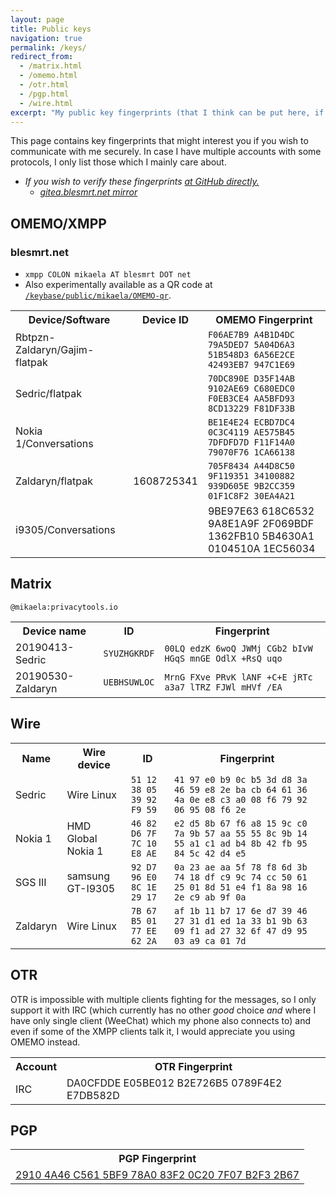 ```yaml
---
layout: page
title: Public keys
navigation: true
permalink: /keys/
redirect_from:
  - /matrix.html
  - /omemo.html
  - /otr.html
  - /pgp.html
  - /wire.html
excerpt: "My public key fingerprints (that I think can be put here, if I am missing something, tell me) for secure communication with me."
---
```


This page contains key fingerprints that might interest you if you wish
to communicate with me securely. In case I have multiple accounts
with some protocols, I only list those which I mainly care about.

* *If you wish to verify these fingerprints [at GitHub directly.](https://github.com/Mikaela/mikaela.github.io/blob/master/pages/keys.markdown)*
    * *[gitea.blesmrt.net mirror](https://gitea.blesmrt.net/mikaela/mikaela-info/src/branch/master/pages/keys.markdown)*

## OMEMO/XMPP

### blesmrt.net

* `xmpp COLON mikaela AT blesmrt DOT net`
* Also experimentally available as a QR code at [`/keybase/public/mikaela/OMEMO-qr`](https://keybase.pub/mikaela/OMEMO-qr/).

<table>
    <tr>
        <th>Device/Software</th>
        <th>Device ID</th>
        <th>OMEMO Fingerprint</th>
    </tr>
    <!--
    <tr>
        <td>ONEPLUS A3003/Conversations</td>
        <td></td>
        <td>FA60F9E5 5F9E99AE 5F922385 600985B5 826B7EEE 678DD1AA A50A8588 7B2A7523</td>
    </tr>
    <tr>
        <td>Jolla/Conversations Legacy</td>
        <td></td>
        <td>15F93AD5 0EC2E3AC B69671AD 856C979D 752DB7D4 0F79F7EF 023AA929 F464125B</td>
    </tr>
    <tr>
        <td>Sedric/Gajim</td>
        <td></td>
        <td>92B8D1C6 2BA2B932 8C2C0628 F9EE1742 D9E83134 3CE0D2B8 3309181F 9DCEA779</td>
    </tr>
    -->
    <tr>
        <td>Rbtpzn-Zaldaryn/Gajim-flatpak</td>
        <td></td>
        <td><code>F06AE7B9 A4B1D4DC 79A5DED7 5A04D6A3 51B548D3 6A56E2CE 42493EB7 947C1E69</code></td>
    </tr>
    <tr>
        <td>Sedric/flatpak</td>
        <td></td>
        <td><code>70DC890E D35F14AB 9102AE69 C680EDC0 F0EB3CE4 AA5BFD93 8CD13229 F81DF33B</code></td>
    </tr>
    <!--
	<tr>
        <td>Sedric-Zaldaryn/WindowsP</td>
        <td></td>
        <td>B0633DBF D5FEA7C3 7AAD60B6 220827A6 D7321F28 9D1DC030 19D3B1E3 4674565F</td>
    </tr>
    -->
    <tr>
        <td>Nokia 1/Conversations</td>
        <td></td>
        <td><code>BE1E4E24 ECBD7DC4 0C3C4119 AE575B45 7DFDFD7D F11F14A0 79070F76 1CA66138</code></td>
    </tr>
    <!--
    <tr>
        <td>Sedric/Dino (flatpak)</td>
        <td></td>
        <td>3674D5A5 D7F6FEC4 E08BF0D7 B755DD66 7A67B836 8BDC89E4 B7FBDF0B E1DDC521</td>
    </tr>
    -->
    <tr>
        <td>Zaldaryn/flatpak</td>
        <td>1608725341</td>
        <td><code>705F8434 A44D8C50 9F119351 34100882 939D605E 9B2CC359 01F1C8F2 30EA4A21</code></td>
    </tr>
    <tr>
        <td>i9305/Conversations</td>
        <td></td>
        <td>9BE97E63 618C6532 9A8E1A9F 2F069BDF 1362FB10 5B4630A1 0104510A 1EC56034</td>
    </tr>
</table>

## Matrix

`@mikaela:privacytools.io`

<table>
    <tr>
        <th>Device name</th>
        <th>ID</th>
        <th>Fingerprint</th>
    </tr>
    <tr>
        <td>20190413-Sedric</td>
        <td><code>SYUZHGKRDF</code></td>
        <td><code>00LQ edzK 6woQ JWMj CGb2 bIvW HGqS mnGE OdlX +RsQ uqo</code></td>
    </tr>
<!--
    <tr>
        <td>SGS3</td>
        <td><code></code></td>
        <td><code></code></td>
    </tr>
    <tr>
        <td>Nokia1</code></td>
        <td><code></code></td>
        <td><code></code></td>
    </tr>
-->
    <tr>
        <td>20190530-Zaldaryn</td>
        <td><code>UEBHSUWLOC</code></td>
        <td><code>MrnG FXve PRvK lANF +C+E jRTc a3a7 lTRZ FJWl mHVf /EA</code></td>
    </tr>
</table>

## Wire

<table>
    <tr>
        <th>Name</th>
        <th>Wire device</th>
        <th>ID</th>
        <th>Fingerprint</th>
    </tr>
    <tr>
        <td>Sedric</td>
        <td>Wire Linux</td>
        <td><code>51 12 38 05 39 92 F9 59</code></td>
        <td><code>41 97 e0 b9 0c b5 3d d8 3a 46 59 e8 2e ba cb 64 61 36 4a 0e e8 c3 a0 08 f6 79 92 06 95 08 f6 2e</code></td>
    </tr>
    <tr>
        <td>Nokia 1</td>
        <td>HMD Global Nokia 1</td>
        <td><code>46 82 D6 7F 7C 10 E8 AE</code></td>
        <td><code>e2 d5 8b 67 f6 a8 15 9c c0 7a 9b 57 aa 55 55 8c 9b 14 55 a1 c1 ad b4 8b 42 fb 95 84 5c 42 d4 e5</code></td>
    </tr>
    <tr>
        <td>SGS III</td>
        <td>samsung GT-I9305</td>
        <td><code>92 D7 96 E0 8C 1E 29 17</code></td>
        <td><code>0a 23 ae aa 5f 78 f8 6d 3b 74 18 df c9 9c 74 cc 50 61 25 01 8d 51 e4 f1 8a 98 16 2e c9 ab 9f 0a</code></td>
    </tr>
    <tr>
        <td>Zaldaryn</td>
        <td>Wire Linux</td>
        <td><code>7B 67 B5 01 77 EE 62 2A</code></td>
        <td><code>af 1b 11 b7 17 6e d7 39 46 27 31 d1 ed 1a 33 b1 9b 63 09 f1 ad 27 32 6f 47 d9 95 03 a9 ca 01 7d</code></td>
    </tr>
</table>

## OTR

OTR is impossible with multiple clients fighting for the messages, so I only
support it with IRC (which currently has no other *good* choice *and* where
I have only single client (WeeChat) which my phone also connects to) and
even if some of the XMPP clients talk it, I would appreciate you using
OMEMO instead.

<table>
    <tr>
        <th>Account</th>
        <th>OTR Fingerprint</th>
    </tr>
    <tr>
        <td>IRC</td>
        <td>DA0CFDDE E05BE012 B2E726B5 0789F4E2 E7DB582D</td>
    </tr>
</table>

## PGP

<table>
    <tr>
        <th>PGP Fingerprint</th>
    </tr>
    <tr>
        <td><a href="/PGP/0xB2F32B67.txt">2910 4A46 C561 5BF9 78A0  83F2 0C20 7F07 B2F3 2B67</a></td>
    </tr>
</table>
